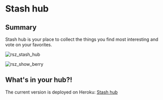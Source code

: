 # Stash hub

## Summary
Stash hub is your place to collect the things you find most interesting and vote on your favorites.

![rsz_stash_hub](https://cloud.githubusercontent.com/assets/12492121/11912194/7ee235ae-a600-11e5-80fd-dc1cc7ef219d.png)

![rsz_show_berry](https://cloud.githubusercontent.com/assets/12492121/11912195/7ee54028-a600-11e5-899d-6487e886e23d.png)

## What's in your hub?!

The current version is deployed on Heroku: [Stash hub](http://stashhub.herokuapp.com/)
